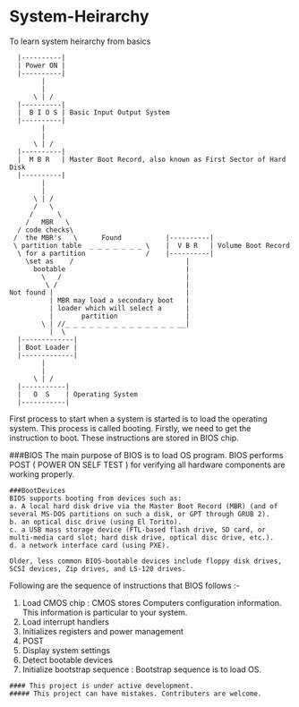 # System-Heirarchy
To learn system heirarchy from basics

```
  |----------|
  | Power ON |
  |----------|
        |
        |
      \ | /
  |----------|
  |  B I O S | Basic Input Output System
  |----------|
        |
        |
      \ | /
  |----------|
  |  M B R   | Master Boot Record, also known as First Sector of Hard Disk
  |----------|
        |
        |  
      \ | /       
      /   \
     /      \     
    /   MBR   \
  / code checks\
 /  the MBR's   \      Found           |----------|
 \ partition table  _ _ _ _ _ _ _ \    |  V B R   | Volume Boot Record 
  \ for a partition               /    |----------| 
    \set as    /                            |
      bootable                              |         
        \   /                               |   
         \ /                                |
Not found |                                 |
          | MBR may load a secondary boot   |
          | loader which will select a      |    
          |       partition                 |     
        \ | //_ _ _ _ _ _ _ _ _ _ _ _ _ _ __|
          |  \
  |-------------|
  | Boot Loader |
  |-------------|
        |
        |
      \ | /
  |-----------|
  |   O  S    | Operating System
  |-----------|
```

First process to start when a system is started is to load the operating system. This process is called booting. Firstly, we need to get the instruction to boot. These instructions are stored in BIOS chip.

###BIOS
The main purpose of BIOS is to load OS program. BIOS performs POST ( POWER ON SELF TEST ) for verifying all hardware components are working properly. 
```
###BootDevices
BIOS supports booting from devices such as:
a. A local hard disk drive via the Master Boot Record (MBR) (and of several MS-DOS partitions on such a disk, or GPT through GRUB 2). 
b. an optical disc drive (using El Torito).
c. a USB mass storage device (FTL-based flash drive, SD card, or multi-media card slot; hard disk drive, optical disc drive, etc.). 
d. a network interface card (using PXE).

Older, less common BIOS-bootable devices include floppy disk drives, SCSI devices, Zip drives, and LS-120 drives.

```
  Following are the sequence of instructions that BIOS follows :-
  
  1) Load CMOS chip : CMOS stores Computers configuration information. This information is particular to your system.
  2) Load interrupt handlers
  3) Initializes registers and power management
  4) POST
  5) Display system settings
  6) Detect bootable devices
  7) Initialize bootstrap sequence : Bootstrap sequence is to load OS.
```
#### This project is under active development.
##### This project can have mistakes. Contributers are welcome.
